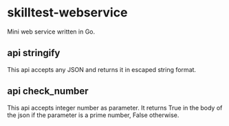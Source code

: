 # skilltest-webservice
Mini web service written in Go.

## api stringify
This api accepts any JSON and returns it in escaped string format.


## api check_number 
This api accepts integer number as parameter. It returns True in the body of the json if the parameter is a prime number, False otherwise.